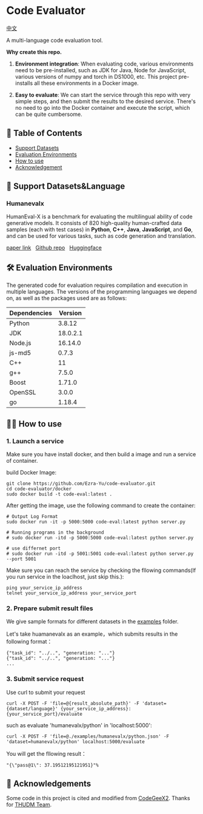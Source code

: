 # Code Evaluator

[中文](./README_CN.md)

A multi-language code evaluation tool.

**Why create this repo.**

1. **Environment integration**: When evaluating code, various environments need to be pre-installed, such as JDK for Java, Node for JavaScript, various versions of numpy and torch in DS1000, etc. This project pre-installs all these environments in a Docker image.

2. **Easy to evaluate**: We can start the service through this repo with very simple steps, and then submit the results to the desired service. There's no need to go into the Docker container and execute the script, which can be quite cumbersome.

## 📄 Table of Contents

- [Support Datasets](#-support-datasets-)
- [Evaluation Environments](#-evaluation-environments-)
- [How to use](#-how-to-use-)
- [Acknowledgement](#-acknowledgement-)

## 📖 Support Datasets&Language

### Humanevalx

HumanEval-X is a benchmark for evaluating the multilingual ability of code generative models. It consists of 820 high-quality human-crafted data samples (each with test cases) in **Python**, **C++**, **Java**, **JavaScript**, and **Go**, and can be used for various tasks, such as code generation and translation.

[paper link](https://arxiv.org/abs/2303.17568)   &nbsp;  [Github repo](https://github.com/THUDM/CodeGeeX2)  &nbsp;  [Huggingface](https://huggingface.co/datasets/THUDM/humaneval-x)

## 🛠️ Evaluation Environments

The generated code for evaluation requires compilation and execution in multiple languages. The versions of the programming languages we depend on, as well as the packages used are as follows:

| Dependencies | Version |
| ------- | -------- |
| Python  | 3.8.12   |
| JDK     | 18.0.2.1 |
| Node.js | 16.14.0  |
| js-md5  | 0.7.3    |
| C++     | 11       |
| g++     | 7.5.0    |
| Boost   | 1.71.0   |
| OpenSSL | 3.0.0    |
| go      | 1.18.4   |

## 👨‍🏫 How to use

### 1. Launch a service

Make sure you have install docker, and then build a image and run a service of container.

build Docker Image:

```shell
git clone https://github.com/Ezra-Yu/code-evaluator.git
cd code-evaluator/docker 
sudo docker build -t code-eval:latest . 
```

After getting the image, use the following command to create the container:

```shell
# Output Log Format
sudo docker run -it -p 5000:5000 code-eval:latest python server.py

# Running programs in the background
# sudo docker run -itd -p 5000:5000 code-eval:latest python server.py

# use differnet port
# sudo docker run -itd -p 5001:5001 code-eval:latest python server.py --port 5001
```

Make sure you can reach the service by checking the fllowing commands(If you run service in the loaclhost, just skip this.):

```shell
ping your_service_ip_address
telnet your_service_ip_address your_service_port
```

### 2. Prepare submit result files

We give sample formats for different datasets in the [examples](./examples/) folder.

Let's take huamanevalx as an example，which submits results in the following format：

```text
{"task_id": "../..", "generation: "..."}
{"task_id": "../..", "generation: "..."}
...
```

### 3. Submit service request

Use curl to submit your request

```shell
curl -X POST -F 'file=@{result_absolute_path}' -F 'dataset={dataset/language}' {your_service_ip_address}:{your_service_port}/evaluate
```

such as evaluate 'humanevalx/python' in 'localhost:5000':

```shell
curl -X POST -F 'file=@./examples/humanevalx/python.json' -F 'dataset=humanevalx/python' localhost:5000/evaluate
```

You will get the fllowing result：

```text
"{\"pass@1\": 37.19512195121951}"% 
```

## 🤝 Acknowledgements

Some code in this project is cited and modified from [CodeGeeX2](https://github.com/THUDM/CodeGeeX2). Thanks for [THUDM Team](https://github.com/THUDM).

